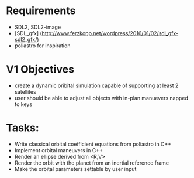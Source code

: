 # Requirements
* SDL2, SDL2-image
* [SDL\_gfx] (http://www.ferzkopp.net/wordpress/2016/01/02/sdl_gfx-sdl2_gfx/)
* poliastro for inspiration

# V1 Objectives
* create a dynamic oribital simulation capable of supporting at least 2 satellites
* user should be able to adjust all objects with in-plan manuevers napped to keys

# Tasks:
* Write classical orbital coefficient equations from poliastro in C++
* Implement orbital maneuvers in C++
* Render an ellipse derived from \<R,V\>
* Render the orbit with the planet from an inertial reference frame
* Make the orbital parameters settable by user input

